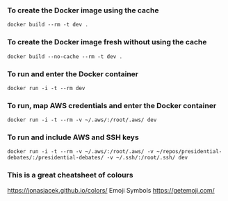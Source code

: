 ### To create the Docker image using the cache
`docker build --rm -t dev .`

### To create the Docker image fresh without using the cache
`docker build --no-cache --rm -t dev .`

### To run and enter the Docker container
`docker run -i -t --rm dev`

### To run, map AWS credentials and enter the Docker container
`docker run -i -t --rm -v ~/.aws/:/root/.aws/ dev`

### To run and include AWS and SSH keys
`docker run -i -t --rm -v ~/.aws/:/root/.aws/ -v ~/repos/presidential-debates/:/presidential-debates/ -v ~/.ssh/:/root/.ssh/ dev`

### This is a great cheatsheet of colours
https://jonasjacek.github.io/colors/
Emoji Symbols
https://getemoji.com/
